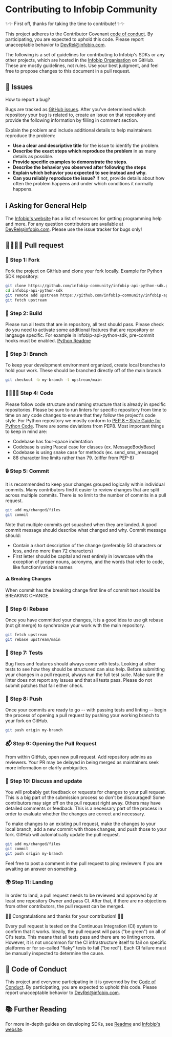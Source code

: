 # Contributing to Infobip Community

✨✨ First off, thanks for taking the time to contribute! ✨✨

This project adheres to the Contributor Covenant [code of conduct](CODE_OF_CONDUCT.md). By participating, 
you are expected to uphold this code. Please report unacceptable behavior to DevRel@infobip.com.

The following is a set of guidelines for contributing to Infobip's SDKs or any other projects, 
which are hosted in the [Infobip Organisation](https://github.com/infobip-community)  on GitHub. 
These are mostly guidelines, not rules. Use your best judgment, 
and feel free to propose changes to this document in a pull request.

## 🚩 Issues 
How to report a bug?

Bugs are tracked as [GitHub issues](https://docs.github.com/en/issues/tracking-your-work-with-issues/about-issues). After you've determined which repository your bug is related to, 
create an issue on that repository and provide the following information by filling in comment section.

Explain the problem and include additional details to help maintainers reproduce the problem:
* **Use a clear and descriptive title** for the issue to identify the problem.
* **Describe the exact steps which reproduce the problem** in as many details as possible.
* **Provide specific examples to demonstrate the steps**.
* **Describe the behavior you observed after following the steps**
* **Explain which behavior you expected to see instead and why.**
* **Can you reliably reproduce the issue?** If not, provide details about how often the problem happens and under which conditions it normally happens.

## ℹ️ Asking for General Help 

The [Infobip's website](https://www.infobip.com/docs/api) has a list of resources for getting programming help and more.
For any question contributors are available at [DevRel@infobip.com](mailto:DevRel@infobip.com).
Please use the issue tracker for bugs only!

## 👩‍💻👨‍💻 Pull request 

### 🍴 Step 1: Fork 
Fork the project on GitHub and clone your fork locally.
Example for Python SDK repository:
```bash
git clone https://github.com/infobip-community/infobip-api-python-sdk.git
cd infobip-api-python-sdk
git remote add upstream https://github.com/infobip-community/infobip-api-python-sdk.git
git fetch upstream
```
### 🧰 Step 2: Build 
Please run all tests that are in repository, all test should pass.
Please check do you need to activate some additional features that are repository or langauge specific.
For example in infobip-api-python-sdk, pre-commit hooks must be enabled. [Python Readme](README.md)

### 🎋 Step 3: Branch 
To keep your development environment organized, create local branches to hold your work. 
These should be branched directly off of the main branch.

```bash
git checkout -b my-branch -t upstream/main
```

### 👨‍💻👩‍💻 Step 4: Code 
Please follow code structure and naming structure that is already in specific repositories. 
Please be sure to run linters for specific repository from time to time on any code changes to ensure that they follow the project's code style.
For Python repository we mostly conform to [PEP 8 – Style Guide for Python Code](https://peps.python.org/pep-0008/).
There are some deviations from PEP8.
Most important things to keep in mind are:
* Codebase has four-space indentation
* Codebase is using Pascal case for classes (ex. MessageBodyBase)
* Codebase is using snake case for methods (ex. send_sms_message)
* 88 character line limits rather than 79. (differ from PEP-8)

### 🔒 Step 5: Commit 
It is recommended to keep your changes grouped logically within individual commits. 
Many contributors find it easier to review changes that are split across multiple commits. 
There is no limit to the number of commits in a pull request.

```bash
git add my/changed/files
git commit
```

Note that multiple commits get squashed when they are landed.
A good commit message should describe what changed and why.
Commit message should:

* Contain a short description of the change (preferably 50 characters or less, and no more than 72 characters)
* First letter should be capital and rest entirely in lowercase with the exception of proper nouns, acronyms, 
and the words that refer to code, like function/variable names

#### ⚠️ Breaking Changes 

When commit has the breaking change first line of commit text should be BREAKING CHANGE. 

### 📌 Step 6: Rebase 
Once you have committed your changes, it is a good idea to use git rebase (not git merge) to synchronize your work with the main repository.
```bash
git fetch upstream
git rebase upstream/main
```

### 🧪 Step 7: Tests 
Bug fixes and features should always come with tests. Looking at other tests to see how they should be structured can also help.
Before submitting your changes in a pull request, always run the full test suite.
Make sure the linter does not report any issues and that all tests pass. Please do not submit patches that fail either check.

### 🚀 Step 8: Push 
Once your commits are ready to go -- with passing tests and linting -- begin the process of opening a pull request by pushing your working branch to your fork on GitHub.
```bash
git push origin my-branch
```

### 📬 Step 9: Opening the Pull Request 
From within GitHub, open new pull request. Add repository admins as reviewers.
Your PR may be delayed in being merged as maintainers seek more information or clarify ambiguities.

### 🤼 Step 10: Discuss and update 
You will probably get feedback or requests for changes to your pull request. 
This is a big part of the submission process so don't be discouraged! 
Some contributors may sign off on the pull request right away. 
Others may have detailed comments or feedback. 
This is a necessary part of the process in order to evaluate whether the changes are correct and necessary.

To make changes to an existing pull request, make the changes to your local branch, 
add a new commit with those changes, and push those to your fork. GitHub will automatically update the pull request.

```bash
git add my/changed/files
git commit
git push origin my-branch
```

Feel free to post a comment in the pull request to ping reviewers if you are awaiting an answer on something.

### 🌍 Step 11: Landing 

In order to land, a pull request needs to be reviewed and approved by at least one repository Owner and pass CI. 
After that, if there are no objections from other contributors, the pull request can be merged.

🎉🎊 Congratulations and thanks for your contribution! 🎊🎉

Every pull request is tested on the Continuous Integration (CI) system to confirm that it works.
Ideally, the pull request will pass ("be green") on all of CI's tests. 
This means that all tests pass and there are no linting errors. 
However, it is not uncommon for the CI infrastructure itself to fail on specific platforms or for so-called "flaky" tests to fail ("be red"). 
Each CI failure must be manually inspected to determine the cause.

## 📜 Code of Conduct 

This project and everyone participating in it is governed by the [Code of Conduct](CODE_OF_CONDUCT.md). 
By participating, you are expected to uphold this code. 
Please report unacceptable behavior to [DevRel@infobip.com](mailto:DevRel@infobip.com).

## 📚 Further Reading 

For more in-depth guides on developing SDKs, see
[Readme](README.md) and [Infobip's website](https://www.infobip.com/docs/api).

